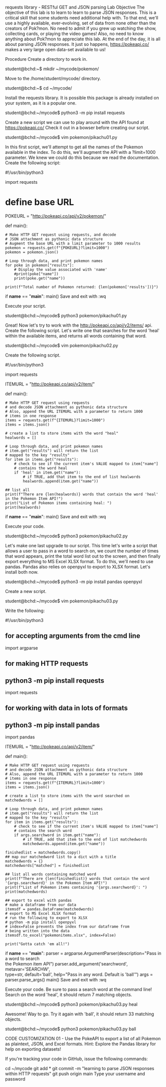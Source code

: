 requests library - RESTful GET and JSON parsing
Lab Objective
The objective of this lab is to learn to learn to parse JSON responses. This is a critical skill that some students need additional help with. To that end, we'll use a highly available, ever-evolving, set of data from none other than the creators of Pok?mon. No need to admit if you grew up watching the show, collecting cards, or playing the video games! Also, no need to know anything about Pok?mon to appreciate this lab. At the end of the day, it is all about parsing JSON responses. It just so happens, https://pokeapi.co/ makes a very large open data-set available to us!

Procedure
Create a directory to work in.

student@bchd:~$ mkdir ~/mycode/pokemon/

Move to the /home/student/mycode/ directory.

student@bchd:~$ cd ~/mycode/

Install the requests library. It is possible this package is already installed on your system, as it is a popular one.

student@bchd:~/mycode$ python3 -m pip install requests

Create a new script we can use to play around with the API found at https://pokeapi.co/ Check it out in a bowser before creating our script.

student@bchd:~/mycode$ vim pokemon/pikachu01.py

In this first script, we'll attempt to get all the names of the Pokemon available in the index. To do this, we'll augment the API with a ?limit=1000 parameter. We knew we could do this because we read the documentation. Create the following script:


#!/usr/bin/python3

import requests

# define base URL
POKEURL = "http://pokeapi.co/api/v2/pokemon/"

def main():

    # Make HTTP GET request using requests, and decode
    # JSON attachment as pythonic data structure
    # Augment the base URL with a limit parameter to 1000 results
    pokemon = requests.get(f"{POKEURL}?limit=1000")
    pokemon = pokemon.json()

    # Loop through data, and print pokemon names
    for poke in pokemon["results"]:
        # Display the value associated with 'name'
        #print(poke["name"])
        print(poke.get("name"))

    print(f"Total number of Pokemon returned: {len(pokemon['results'])}")

if __name__ == "__main__":
    main()
Save and exit with :wq

Execute your script.

student@bchd:~/mycode$ python3 pokemon/pikachu01.py

Great! Now let's try to work with the http://pokeapi.co/api/v2/items/ api. Create the following script. Let's write one that searches for the word 'heal' within the available items, and returns all words containing that word.

student@bchd:~/mycode$ vim pokemon/pikachu02.py

Create the following script.


#!/usr/bin/python3

import requests

ITEMURL = "http://pokeapi.co/api/v2/item/"

def main():

    # Make HTTP GET request using requests
    # and decode JSON attachment as pythonic data structure
    # Also, append the URL ITEMURL with a parameter to return 1000
    # items in one response
    items = requests.get(f"{ITEMURL}?limit=1000")
    items = items.json()

    # create a list to store items with the word "heal"
    healwords = []

    # Loop through data, and print pokemon names
    # item.get("results") will return the list
    # mapped to the key "results"
    for item in items.get("results"):
        # check to see if the current item's VALUE mapped to item["name"]
        # contains the word heal
        if 'heal' in item.get("name"):
            # if TRUE, add that item to the end of list healwords
            healwords.append(item.get("name"))

    ## list all
    print(f"There are {len(healwords)} words that contain the word 'heal' in the Pokemon Item API!")
    print("List of Pokemon items containing heal: ")
    print(healwords)

if __name__ == "__main__":
    main()
Save and exit with :wq

Execute your code.

student@bchd:~/mycode$ python3 pokemon/pikachu02.py

Let's make one last upgrade to our script. This time let's write a script that allows a user to pass in a word to search on, we count the number of times that word appears, print the total word list out to the screen, and then finally export everything to MS Excel XLSX format. To do this, we'll need to use pandas. Pandas also relies on openpyxl to export to XLSX format. Let's install both now.

student@bchd:~/mycode$ python3 -m pip install pandas openpyxl

Create a new script.

student@bchd:~/mycode$ vim pokemon/pikachu03.py

Write the following:


#!/usr/bin/python3

## for accepting arguments from the cmd line
import argparse

## for making HTTP requests
## python3 -m pip install requests
import requests

## for working with data in lots of formats
## python3 -m pip install pandas
import pandas

ITEMURL = "http://pokeapi.co/api/v2/item/"

def main():

    # Make HTTP GET request using requests
    # and decode JSON attachment as pythonic data structure
    # Also, append the URL ITEMURL with a parameter to return 1000
    # items in one response
    items = requests.get(f"{ITEMURL}?limit=1000")
    items = items.json()

    # create a list to store items with the word searched on
    matchedwords = []

    # Loop through data, and print pokemon names
    # item.get("results") will return the list
    # mapped to the key "results"
    for item in items.get("results"):
        # check to see if the current item's VALUE mapped to item["name"]
        # contains the search word
        if args.searchword in item.get("name"):
            # if TRUE, add that item to the end of list matchedwords
            matchedwords.append(item.get("name"))

    finishedlist = matchedwords.copy()
    ## map our matchedword list to a dict with a title
    matchedwords = {}
    matchedwords["matched"] = finishedlist

    ## list all words containing matched word
    print(f"There are {len(finishedlist)} words that contain the word '{args.searchword}' in the Pokemon Item API!")
    print(f"List of Pokemon items containing '{args.searchword}': ")
    print(matchedwords)

    ## export to excel with pandas
    # make a dataframe from our data
    itemsdf = pandas.DataFrame(matchedwords)
    # export to MS Excel XLSX format
    # run the following to export to XLSX
    # python -m pip install openpyxl
    # index=False prevents the index from our dataframe from
    # being written into the data
    itemsdf.to_excel("pokemonitems.xlsx", index=False)

    print("Gotta catch 'em all!")

if __name__ == "__main__":
    parser = argparse.ArgumentParser(description="Pass in a word to search\
    the Pokemon item API")
    parser.add_argument('searchword', metavar='SEARCHW',\
    type=str, default='ball', help="Pass in any word. Default is 'ball'")
    args = parser.parse_args()
    main()
Save and exit with :wq

Execute your code. Be sure to pass a search word at the command line! Search on the word 'heal', it should return 7 matching objects.

student@bchd:~/mycode$ python3 pokemon/pikachu03.py heal

Awesome! Way to go. Try it again with 'ball', it should return 33 matching objects.

student@bchd:~/mycode$ python3 pokemon/pikachu03.py ball

CODE CUSTOMIZATION 01 - Use the PokeAPI to export a list of all Pokemon as plaintext, JSON, and Excel formats. Hint: Explore the Pandas library for help on exporting datasets!

If you're tracking your code in GitHub, issue the following commands:

cd ~/mycode
git add *
git commit -m "learning to parse JSON responses within HTTP requests"
git push origin main
Type your username and password

